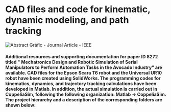 # CAD files and code for kinematic, dynamic modeling, and path tracking
![Abstract Gráfic - Journal Article - IEEE](https://github.com/cparedes23/PaperID_8272/assets/134640332/43448aa1-b740-43a0-989f-4d2693ab98f8)
#### Additional resources and supporting documentation for paper ID 8272 titled " Mechatronics Design and Robotic Simulation of Serial Manipulators to Perform Automation Tasks in the Avocado Industry" are available. CAD files for the Epson Scara T6 robot and the Universal UR10 robot have been created using SolidWorks. The programming codes for kinematics, dynamics, and trajectory tracking calculations have been developed in Matlab. In addition, the actual simulation is carried out in CoppeliaSim, following the following organization: Matlab -> CoppeliaSim. The project hierarchy and a description of the corresponding folders are shown below:

